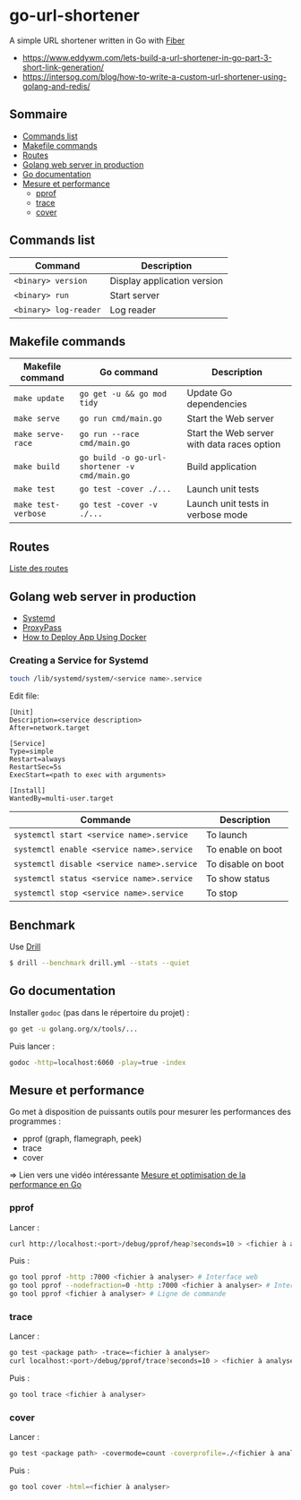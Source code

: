 # go-url-shortener
A simple URL shortener written in Go with [Fiber](https://github.com/gofiber/fiber)

- https://www.eddywm.com/lets-build-a-url-shortener-in-go-part-3-short-link-generation/
- https://intersog.com/blog/how-to-write-a-custom-url-shortener-using-golang-and-redis/

## Sommaire
-  [Commands list](#commands-list)
-  [Makefile commands](#makefile-commands)
-  [Routes](#routes)
-  [Golang web server in production](#golang-web-server-in-production)
-  [Go documentation](#go-documentation)
-  [Mesure et performance](#mesure-et-performance)
    -  [pprof](#pprof)
    -  [trace](#trace)
    -  [cover](#cover)


## Commands list

| Command | Description |
|---|---|
| `<binary> version` | Display application version |
| `<binary> run` | Start server |
| `<binary> log-reader` | Log reader |


## Makefile commands

| Makefile command | Go command | Description |
|---|---|---|
| `make update` | `go get -u && go mod tidy` | Update Go dependencies |
| `make serve` | `go run cmd/main.go` | Start the Web server |
| `make serve-race` | `go run --race cmd/main.go` | Start the Web server with data races option |
| `make build` | `go build -o go-url-shortener -v cmd/main.go` | Build application |
| `make test` | `go test -cover ./...` | Launch unit tests |
| `make test-verbose` | `go test -cover -v ./...` | Launch unit tests in verbose mode |


## Routes
[Liste des routes](ROUTES.md)


## Golang web server in production
-  [Systemd](https://jonathanmh.com/deploying-go-apps-systemd-10-minutes-without-docker/)
-  [ProxyPass](https://evanbyrne.com/blog/go-production-server-ubuntu-nginx)
-  [How to Deploy App Using Docker](https://medium.com/@habibridho/docker-as-deployment-tools-5a6de294a5ff)

### Creating a Service for Systemd
```bash
touch /lib/systemd/system/<service name>.service
```

Edit file:
```
[Unit]
Description=<service description>
After=network.target

[Service]
Type=simple
Restart=always
RestartSec=5s
ExecStart=<path to exec with arguments>

[Install]
WantedBy=multi-user.target
```

| Commande | Description |
|---|---|
| `systemctl start <service name>.service` | To launch |
| `systemctl enable <service name>.service` | To enable on boot |
| `systemctl disable <service name>.service` | To disable on boot |
| `systemctl status <service name>.service` | To show status |
| `systemctl stop <service name>.service` | To stop |


## Benchmark
Use [Drill](https://github.com/fcsonline/drill)
```bash
$ drill --benchmark drill.yml --stats --quiet
```


## Go documentation
Installer `godoc` (pas dans le répertoire du projet) :
```bash
go get -u golang.org/x/tools/...
```

Puis lancer :
```bash
godoc -http=localhost:6060 -play=true -index
```


## Mesure et performance
Go met à disposition de puissants outils pour mesurer les performances des programmes :
-  pprof (graph, flamegraph, peek)
-  trace
-  cover

=> Lien vers une vidéo intéressante [Mesure et optimisation de la performance en Go](https://www.youtube.com/watch?v=jd47gDK-yDc)

### pprof
Lancer :
```bash
curl http://localhost:<port>/debug/pprof/heap?seconds=10 > <fichier à analyser>
```
Puis :
```bash
go tool pprof -http :7000 <fichier à analyser> # Interface web
go tool pprof --nodefraction=0 -http :7000 <fichier à analyser> # Interface web avec tous les noeuds
go tool pprof <fichier à analyser> # Ligne de commande
```

### trace
Lancer :
```bash
go test <package path> -trace=<fichier à analyser>
curl localhost:<port>/debug/pprof/trace?seconds=10 > <fichier à analyser>
```
Puis :
```bash
go tool trace <fichier à analyser>
```

### cover
Lancer :
```bash
go test <package path> -covermode=count -coverprofile=./<fichier à analyser>
```
Puis :
```bash
go tool cover -html=<fichier à analyser>
```
